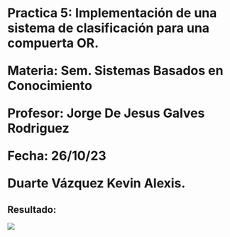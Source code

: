 <h1>Practica 5: Implementación de una sistema de clasificación para una compuerta OR.

Materia: Sem. Sistemas Basados en Conocimiento

Profesor: Jorge De Jesus Galves Rodriguez

Fecha: 26/10/23

Duarte Vázquez Kevin Alexis. </h1>

<h2> Resultado:</h2>
<img src="Resultado.jpg">



